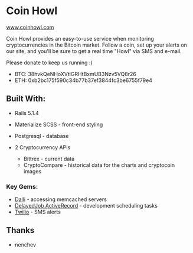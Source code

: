 # Coin Howl
www.coinhowl.com

Coin Howl provides an easy-to-use service when monitoring cryptocurrencies in the Bitcoin market. Follow a coin, set up your alerts on our site, and you'll be sure to get a real time "Howl" via SMS and e-mail.

Please donate to keep us running :) 

* BTC: 38hvkQeNHoXVtiGRHtBxmUB3Nzv5VQ8r26 
* ETH: 0xb2bc175f590c34b77b37ef3844fc3be6755f79e4

## Built With:

* Rails 5.1.4

* Materialize SCSS - front-end styling

* Postgresql - database

* 2 Cryptocurrency APIs
    * Bittrex - current data
    * CryptoCompare - historical data for the charts and cryptocoin images

### Key Gems:

* [Dalli](https://github.com/petergoldstein/dalli) - accessing memcached servers
* [DelayedJob ActiveRecord](https://github.com/collectiveidea/delayed_job_active_record/tree/v4.1.2) - development scheduling tasks
* [Twilio](https://github.com/twilio/twilio-ruby) - SMS alerts

## Thanks
* nenchev
